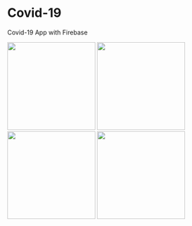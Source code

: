 # Covid-19

Covid-19 App with Firebase

<p>
    <img src="https://res.cloudinary.com/dzgd10ssq/image/upload/v1603652429/Apps/b4lcvv8hgxyykx5c8eqq.png" width="200"/ > 
    <img src="https://res.cloudinary.com/dzgd10ssq/image/upload/v1603652428/Apps/am0kx7uo6jjradmkch9d.png" width="200"/ > 
    <img src="https://res.cloudinary.com/dzgd10ssq/image/upload/v1603652429/Apps/i0vztgow1fjonqt6vzkn.png" width="200"/ > 
    <img src="https://res.cloudinary.com/dzgd10ssq/image/upload/v1603652429/Apps/uiw9lzoykt0guoekso8w.png" width="200"/ > 
</p>
